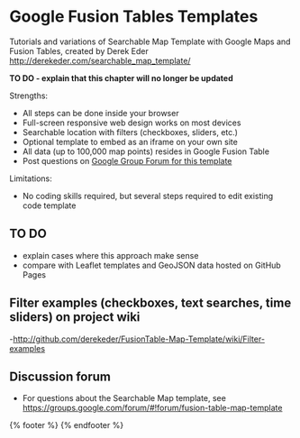 # Google Fusion Tables Templates

Tutorials and variations of Searchable Map Template with Google Maps and Fusion Tables, created by Derek Eder http://derekeder.com/searchable_map_template/

**TO DO - explain that this chapter will no longer be updated** 

Strengths:
- All steps can be done inside your browser
- Full-screen responsive web design works on most devices
- Searchable location with filters (checkboxes, sliders, etc.)
- Optional template to embed as an iframe on your own site
- All data (up to 100,000 map points) resides in Google Fusion Table
- Post questions on [Google Group Forum for this template](https://groups.google.com/forum/#!forum/fusion-table-map-template)

Limitations:
- No coding skills required, but several steps required to edit existing code template


## TO DO
- explain cases where this approach make sense
- compare with Leaflet templates and GeoJSON data hosted on GitHub Pages

## Filter examples (checkboxes, text searches, time sliders) on project wiki
-http://github.com/derekeder/FusionTable-Map-Template/wiki/Filter-examples

## Discussion forum
- For questions about the Searchable Map template, see https://groups.google.com/forum/#!forum/fusion-table-map-template

{% footer %}
{% endfooter %}
